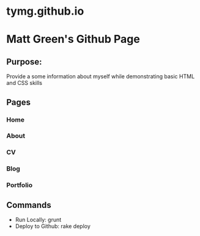 # tymg.github.io

<h1>Matt Green's Github Page</h1>

<h2>Purpose:</h2>
Provide a some information about myself while demonstrating basic HTML and CSS skills

<h2>Pages</h2>
<h3>Home</h3>

<h3>About</h3>

<h3>CV</h3>

<h3>Blog</h3>

<h3>Portfolio</h3>

<h2>Commands</h2>
<ul>
  <li>Run Locally:
      grunt
  </li>
  <li>Deploy to Github:
      rake deploy
  </li>
</ul>
